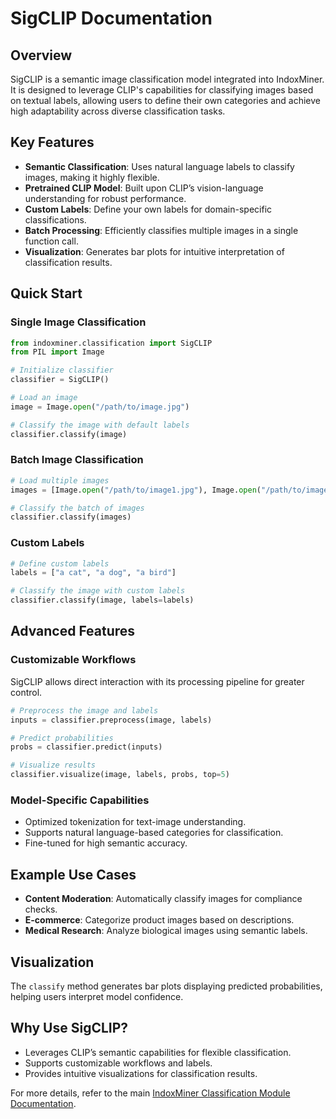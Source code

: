 # SigCLIP Documentation 

## Overview
SigCLIP is a semantic image classification model integrated into IndoxMiner. It is designed to leverage CLIP's capabilities for classifying images based on textual labels, allowing users to define their own categories and achieve high adaptability across diverse classification tasks.

## Key Features
- **Semantic Classification**: Uses natural language labels to classify images, making it highly flexible.
- **Pretrained CLIP Model**: Built upon CLIP’s vision-language understanding for robust performance.
- **Custom Labels**: Define your own labels for domain-specific classifications.
- **Batch Processing**: Efficiently classifies multiple images in a single function call.
- **Visualization**: Generates bar plots for intuitive interpretation of classification results.

## Quick Start

### Single Image Classification
```python
from indoxminer.classification import SigCLIP
from PIL import Image

# Initialize classifier
classifier = SigCLIP()

# Load an image
image = Image.open("/path/to/image.jpg")

# Classify the image with default labels
classifier.classify(image)
```

### Batch Image Classification
```python
# Load multiple images
images = [Image.open("/path/to/image1.jpg"), Image.open("/path/to/image2.jpg")]

# Classify the batch of images
classifier.classify(images)
```

### Custom Labels
```python
# Define custom labels
labels = ["a cat", "a dog", "a bird"]

# Classify the image with custom labels
classifier.classify(image, labels=labels)
```

## Advanced Features

### Customizable Workflows
SigCLIP allows direct interaction with its processing pipeline for greater control.
```python
# Preprocess the image and labels
inputs = classifier.preprocess(image, labels)

# Predict probabilities
probs = classifier.predict(inputs)

# Visualize results
classifier.visualize(image, labels, probs, top=5)
```

### Model-Specific Capabilities
- Optimized tokenization for text-image understanding.
- Supports natural language-based categories for classification.
- Fine-tuned for high semantic accuracy.

## Example Use Cases
- **Content Moderation**: Automatically classify images for compliance checks.
- **E-commerce**: Categorize product images based on descriptions.
- **Medical Research**: Analyze biological images using semantic labels.

## Visualization
The `classify` method generates bar plots displaying predicted probabilities, helping users interpret model confidence.

## Why Use SigCLIP?
- Leverages CLIP’s semantic capabilities for flexible classification.
- Supports customizable workflows and labels.
- Provides intuitive visualizations for classification results.

For more details, refer to the main [IndoxMiner Classification Module Documentation](../Classification_Module.md).

